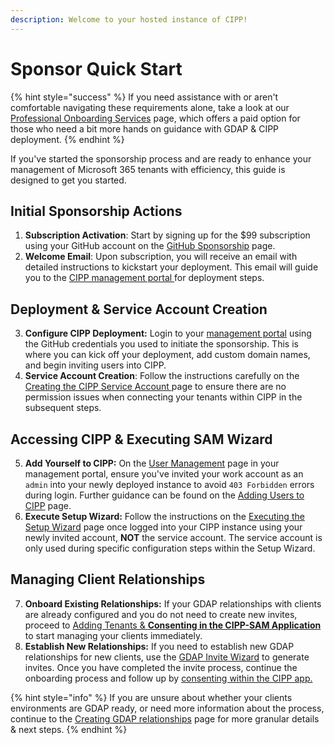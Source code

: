 ```yaml
---
description: Welcome to your hosted instance of CIPP!
---
```


# Sponsor Quick Start

{% hint style="success" %}
If you need assistance with or aren't comfortable navigating these requirements alone, take a look at our [Professional Onboarding Services](professional-onboarding-services.md) page, which offers a paid option for those who need a bit more hands on guidance with GDAP & CIPP deployment.
{% endhint %}

If you've started the sponsorship process and are ready to enhance your management of Microsoft 365 tenants with efficiency, this guide is designed to get you started.

## **Initial Sponsorship Actions**

1. **Subscription Activation**: Start by signing up for the $99 subscription using your GitHub account on the [GitHub Sponsorship](https://github.com/sponsors/KelvinTegelaar/sponsorships?tier_id=101398) page.
2. **Welcome Email**: Upon subscription, you will receive an email with detailed instructions to kickstart your deployment. This email will guide you to the [CIPP management portal ](https://management.cipp.app)for deployment steps.

## Deployment & Service Account Creation

3. **Configure CIPP Deployment:** Login to your [management portal](https://management.cipp.app) using the GitHub credentials you used to initiate the sponsorship. This is where you can kick off your deployment, add custom domain names, and begin inviting users into CIPP.
4. **Service Account Creation**: Follow the instructions carefully on the [Creating the CIPP Service Account ](../installation/creating-the-cipp-service-account-gdap-ready.md)page to ensure there are no permission issues when connecting your tenants within CIPP in the subsequent steps.

## Accessing CIPP & Executing SAM Wizard

5. **Add Yourself to CIPP:** On the [User Management](https://management.cipp.app/invite-users) page in your management portal, ensure you've invited your work account as an `admin` into your newly deployed instance to avoid `403 Forbidden` errors during login. Further guidance can be found on the [Adding Users to CIPP](../installation/roles.md) page.
6. **Execute Setup Wizard:** Follow the instructions on the [Executing the Setup Wizard](../installation/executing-the-setup-wizard.md) page once logged into your CIPP instance using your newly invited account, **NOT** the service account. The service account is only used during specific configuration steps within the Setup Wizard.

## **Managing Client Relationships**

7. **Onboard Existing Relationships:** If your GDAP relationships with clients are already configured and you do not need to create new invites, proceed to [Adding Tenants & **Consenting in the CIPP-SAM Application**](../installation/adding-tenants-and-consenting-the-cipp-sam-application.md) to start managing your clients immediately.
8. **Establish New Relationships:** If you need to establish new GDAP relationships for new clients, use the [GDAP Invite Wizard](../../user-documentation/tenant/gdap-management/invites/add.md) to generate invites. Once you have completed the invite process, continue the onboarding process and follow up by [consenting within the CIPP app.](../installation/adding-tenants-and-consenting-the-cipp-sam-application.md#manual-steps)

{% hint style="info" %}
If you are unsure about whether your clients environments are GDAP ready, or need more information about the process, continue to the [Creating GDAP relationships](../installation/gdap-invite-wizard.md) page for more granular details & next steps.
{% endhint %}
